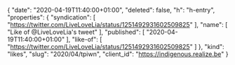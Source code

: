 {
  "date": "2020-04-19T11:40:00+01:00",
  "deleted": false,
  "h": "h-entry",
  "properties": {
    "syndication": [
      "https://twitter.com/LiveLoveLia/status/1251492931602509825"
    ],
    "name": [
      "Like of @LiveLoveLia's tweet"
    ],
    "published": [
      "2020-04-19T11:40:00+01:00"
    ],
    "like-of": [
      "https://twitter.com/LiveLoveLia/status/1251492931602509825"
    ]
  },
  "kind": "likes",
  "slug": "2020/04/tpiwn",
  "client_id": "https://indigenous.realize.be"
}
